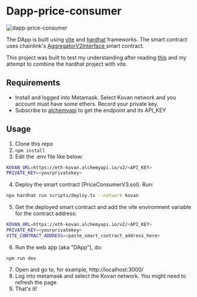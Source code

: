 # Dapp-price-consumer

![dapp-price-consumer](https://user-images.githubusercontent.com/732071/156796761-65bcc9b6-7a04-4c04-bd4c-ce57f966563c.png)

The DApp is built using [vite](https://vitejs.dev/) and [hardhat](https://hardhat.org/) frameworks. The smart contract uses chainlink's [ AggregatorV2Interface ](https://github.com/smartcontractkit/chainlink/blob/develop/contracts/src/v0.8/interfaces/AggregatorV3Interface.sol) smart contract.

This project was built to test my understanding after reading [this](https://docs.chain.link/docs/consuming-data-feeds/) and my attempt to combine the hardhat project with vite.

## Requirements

- Install and logged into Metamask. Select Kovan network and you account must have some ethers. Record your private key.
- Subscribe to [alchemyapi](https://www.alchemy.com/) to get the endpoint and its API_KEY

## Usage

1. Clone this repo
2. `npm install`
3. Edit the .env file like below:

```sh
KOVAN_URL=https://eth-kovan.alchemyapi.io/v2/<API_KEY>
PRIVATE_KEY=<yourprivatekey>
```

4. Deploy the smart contract (PriceConsumerV3.sol). Run:

```sh
npx hardhat run scripts/deploy.ts --network kovan
```

5. Get the deployed smart contract and add the vite environment variable for the contract address:

```sh
KOVAN_URL=https://eth-kovan.alchemyapi.io/v2/<API_KEY>
PRIVATE_KEY=<yourprivatekey>
VITE_CONTRACT_ADDRESS=<paste_smart_contract_address_here>
```

6. Run the web app (aka "DApp"), do:

```
npm run dev
```

7. Open and go to, for example, http://localhost:3000/
8. Log into metamask and select the Kovan network. You might need to refresh the page.
9. That's it!
